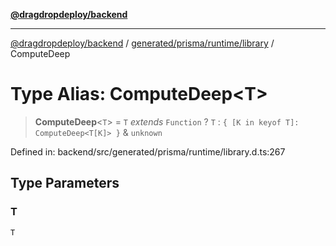 [**@dragdropdeploy/backend**](../../../../../README.md)

***

[@dragdropdeploy/backend](../../../../../README.md) / [generated/prisma/runtime/library](../README.md) / ComputeDeep

# Type Alias: ComputeDeep\<T\>

> **ComputeDeep**\<`T`\> = `T` *extends* `Function` ? `T` : `{ [K in keyof T]: ComputeDeep<T[K]> }` & `unknown`

Defined in: backend/src/generated/prisma/runtime/library.d.ts:267

## Type Parameters

### T

`T`
